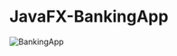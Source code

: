 # JavaFX-BankingApp
![BankingApp](https://user-images.githubusercontent.com/86858764/133942452-c35abfa3-9a62-45c9-9913-4012b7daa4dc.png)
